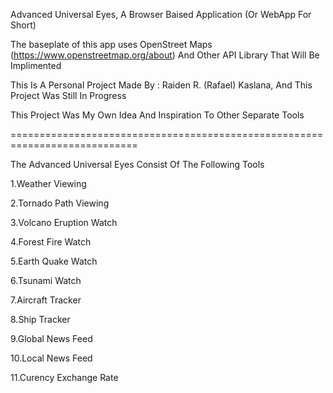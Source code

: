 Advanced Universal Eyes, A Browser Baised Application (Or WebApp For Short)

The baseplate of this app uses OpenStreet Maps (https://www.openstreetmap.org/about) And Other API Library That Will Be Implimented

This Is A Personal Project Made By : Raiden R. (Rafael) Kaslana, And This Project Was Still In Progress

This Project Was My Own Idea And Inspiration To Other Separate Tools

============================================================================

The Advanced Universal Eyes Consist Of The Following Tools

1.Weather Viewing

2.Tornado Path Viewing

3.Volcano Eruption Watch

4.Forest Fire Watch

5.Earth Quake Watch

6.Tsunami Watch

7.Aircraft Tracker

8.Ship Tracker

9.Global News Feed

10.Local News Feed

11.Curency Exchange Rate
